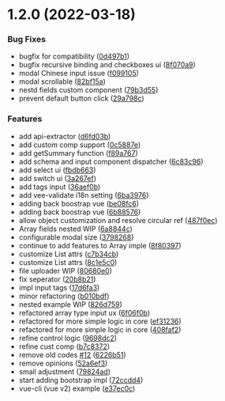 # 1.2.0 (2022-03-18)


### Bug Fixes

* bugfix for compatibility ([0d497b1](https://github.com/aotter/aotterclam-ui-vue/commit/0d497b106a0f99a5013354df8420dfaff6ed4d1f))
* bugfix recursive binding and checkboxes ui ([8f070a9](https://github.com/aotter/aotterclam-ui-vue/commit/8f070a9800b53e10c8f7427bdacbcc249c1cb951))
* modal Chinese input issue ([f099105](https://github.com/aotter/aotterclam-ui-vue/commit/f099105cc9062eaf04819b154c2413952f2104c2))
* modal scrollable ([82bf15a](https://github.com/aotter/aotterclam-ui-vue/commit/82bf15a2b3473eb582e5772b077a4509b26c7ff9))
* nestd fields custom component ([79b3d55](https://github.com/aotter/aotterclam-ui-vue/commit/79b3d55d1ce6d1a609807cc531afa4c8eab0024d))
* prevent default button click ([29a798c](https://github.com/aotter/aotterclam-ui-vue/commit/29a798c8400cb8a69cd75f2360b3e3a91f5efb10))


### Features

* add api-extractor ([d6fd03b](https://github.com/aotter/aotterclam-ui-vue/commit/d6fd03b618ee793549fd72ef3bb97f1496a5fa52))
* add custom comp support ([0c5887e](https://github.com/aotter/aotterclam-ui-vue/commit/0c5887e01f3a3d7150f21b64f410bc16d0d4ff5b))
* add getSummary function ([f89a767](https://github.com/aotter/aotterclam-ui-vue/commit/f89a7677fabb24e9b7853dd17c4a6c484068ad6e))
* add schema and input component dispatcher ([6c83c96](https://github.com/aotter/aotterclam-ui-vue/commit/6c83c96c819bd3690713e455ea6b79be9900da0a))
* add select ui ([fbdb663](https://github.com/aotter/aotterclam-ui-vue/commit/fbdb66340c31d44d1a5d8ebb6393b9b99297678d))
* add switch ui ([3a267ef](https://github.com/aotter/aotterclam-ui-vue/commit/3a267efae992b8f67d7c9a6c43f03aa6b9234a13))
* add tags input ([36aef0b](https://github.com/aotter/aotterclam-ui-vue/commit/36aef0b3d16fca777fa28a02cb710df400936c0a))
* add vee-validate i18n setting ([6ba3976](https://github.com/aotter/aotterclam-ui-vue/commit/6ba39767664d5b0dd0959c8670bd2032e9d7358b))
* adding back boostrap vue ([be08fc6](https://github.com/aotter/aotterclam-ui-vue/commit/be08fc6d8a03ec294cd5de44ebece0a4f96019e7))
* adding back boostrap vue ([6b88576](https://github.com/aotter/aotterclam-ui-vue/commit/6b885769b760ff112618a2e20394aa95e8e13a26))
* allow object customization and resolve circular ref ([487f0ec](https://github.com/aotter/aotterclam-ui-vue/commit/487f0ecccd0c0f3b95dd7eb1e9dc3fbaec20c3b3))
* Array fields nested WIP ([6a8844c](https://github.com/aotter/aotterclam-ui-vue/commit/6a8844ca5446f89e50d01ad717d1f69c66827a47))
* configurable modal size ([3798268](https://github.com/aotter/aotterclam-ui-vue/commit/3798268825e373d2180459e37b20e7d5c7cb83f7))
* continue to add features to Array imple ([8f80397](https://github.com/aotter/aotterclam-ui-vue/commit/8f80397ca68ca1030371e3cb3609d52c200c16a2))
* customize List attrs ([c7b34cb](https://github.com/aotter/aotterclam-ui-vue/commit/c7b34cb8604f61c8355c34922739a119619a841c))
* customize List attrs ([8c1e5c0](https://github.com/aotter/aotterclam-ui-vue/commit/8c1e5c030aba6f4e06fee1a06048183b2f95a2bd))
* file uploader WIP ([80680e0](https://github.com/aotter/aotterclam-ui-vue/commit/80680e03585ddfcf7ccf508e6cf9df27df29e101))
* fix seperator ([20b8b21](https://github.com/aotter/aotterclam-ui-vue/commit/20b8b216045df16cc03c2113f976dc6962a78663))
* impl input tags ([17d6fa3](https://github.com/aotter/aotterclam-ui-vue/commit/17d6fa3f1e84b137e4e9ddc7d62006866bf8733f))
* minor refactoring ([b010bdf](https://github.com/aotter/aotterclam-ui-vue/commit/b010bdf9211c8756a20b41a84f5bff92feb8f915))
* nested example WIP ([826d759](https://github.com/aotter/aotterclam-ui-vue/commit/826d7598f970c1477a014a51b994c98b85967027))
* refactored array type input ux ([6f06f0b](https://github.com/aotter/aotterclam-ui-vue/commit/6f06f0bdf84df20805b43794e8474c1c49272e97))
* refactored for more simple logic in core ([ef31236](https://github.com/aotter/aotterclam-ui-vue/commit/ef31236c7cd2dfe69afe8dece336386206b7a87a))
* refactored for more simple logic in core ([408faf2](https://github.com/aotter/aotterclam-ui-vue/commit/408faf2dbe339d6c249dbff9cb9ccb6df2053050))
* refine control logic ([9698dc2](https://github.com/aotter/aotterclam-ui-vue/commit/9698dc2cbacb614b49188fb156967d2bf2d5743b))
* refine cust comp ([b7c8372](https://github.com/aotter/aotterclam-ui-vue/commit/b7c83728a4e5e109f6d37d7e864b62328ce8cf28))
* remove old codes [#12](https://github.com/aotter/aotterclam-ui-vue/issues/12) ([6226b51](https://github.com/aotter/aotterclam-ui-vue/commit/6226b5186b6b726bc73b16807a9b4ca814069190))
* remove opinions ([52a6ef3](https://github.com/aotter/aotterclam-ui-vue/commit/52a6ef3e1a48172dd4bc27b7d9792a529c4f4d53))
* small adjustment ([79824ad](https://github.com/aotter/aotterclam-ui-vue/commit/79824ad2e0f7325ebd0f75c5b031efeee6d048b2))
* start adding bootstrap impl ([72ccdd4](https://github.com/aotter/aotterclam-ui-vue/commit/72ccdd4662cb2b343a16ed5ec50ad635efc377e6))
* vue-cli (vue v2) example ([e37ec0c](https://github.com/aotter/aotterclam-ui-vue/commit/e37ec0c20c81b86f51826d56913b47e75c44b34e))



